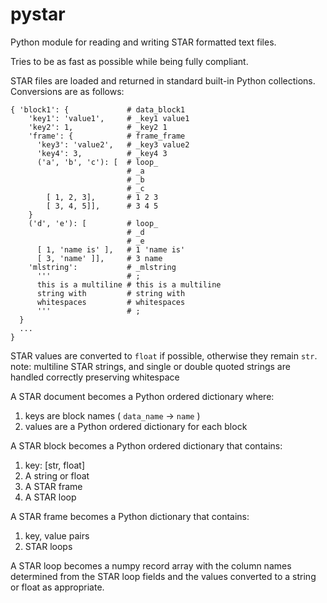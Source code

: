 # pystar
Python module for reading and writing STAR formatted text files.

Tries to be as fast as possible while being fully compliant.

STAR files are loaded and returned in standard built-in Python collections.  Conversions are as follows:

```
{ 'block1': {             # data_block1
    'key1': 'value1',     # _key1 value1
    'key2': 1,            # _key2 1
    'frame': {            # frame_frame
      'key3': 'value2',   # _key3 value2
      'key4': 3,          # _key4 3
      ('a', 'b', 'c'): [  # loop_
                          # _a
                          # _b
                          # _c
        [ 1, 2, 3],       # 1 2 3
        [ 3, 4, 5]],      # 3 4 5
    }
    ('d', 'e'): [         # loop_
                          # _d
                          # _e
      [ 1, 'name is' ],   # 1 'name is'
      [ 3, 'name' ]],     # 3 name
    'mlstring':           # _mlstring
      '''                 # ;
      this is a multiline # this is a multiline 
      string with         # string with
      whitespaces         # whitespaces
      '''                 # ;
  }
  ...
}
```

STAR values are converted to `float` if possible, otherwise they remain `str`.
  note: multiline STAR strings, and single or double quoted strings are handled correctly preserving whitespace

A STAR document becomes a Python ordered dictionary where:
  1) keys are block names ( `data_name` -> `name` )
  2) values are a Python ordered dictionary for each block

A STAR block becomes a Python ordered dictionary that contains:
  1) key: [str, float]
  1) A string or float
  2) A STAR frame
  3) A STAR loop

A STAR frame becomes a Python dictionary that contains:
  1) key, value pairs
  2) STAR loops

A STAR loop becomes a numpy record array with the column names determined from the STAR loop fields
  and the values converted to a string or float as appropriate.
